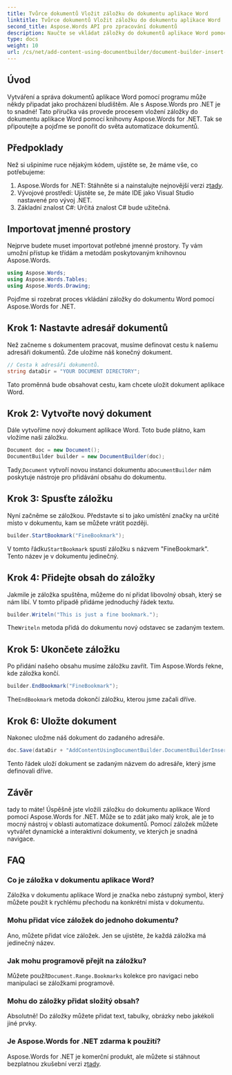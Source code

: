 ```yaml
---
title: Tvůrce dokumentů Vložit záložku do dokumentu aplikace Word
linktitle: Tvůrce dokumentů Vložit záložku do dokumentu aplikace Word
second_title: Aspose.Words API pro zpracování dokumentů
description: Naučte se vkládat záložky do dokumentů aplikace Word pomocí Aspose.Words for .NET pomocí tohoto podrobného průvodce krok za krokem. Ideální pro automatizaci dokumentů.
type: docs
weight: 10
url: /cs/net/add-content-using-documentbuilder/document-builder-insert-bookmark/
---
```

## Úvod

Vytváření a správa dokumentů aplikace Word pomocí programu může někdy připadat jako procházení bludištěm. Ale s Aspose.Words pro .NET je to snadné! Tato příručka vás provede procesem vložení záložky do dokumentu aplikace Word pomocí knihovny Aspose.Words for .NET. Tak se připoutejte a pojďme se ponořit do světa automatizace dokumentů.

## Předpoklady

Než si ušpiníme ruce nějakým kódem, ujistěte se, že máme vše, co potřebujeme:

1.  Aspose.Words for .NET: Stáhněte si a nainstalujte nejnovější verzi z[tady](https://releases.aspose.com/words/net/).
2. Vývojové prostředí: Ujistěte se, že máte IDE jako Visual Studio nastavené pro vývoj .NET.
3. Základní znalost C#: Určitá znalost C# bude užitečná.

## Importovat jmenné prostory

Nejprve budete muset importovat potřebné jmenné prostory. Ty vám umožní přístup ke třídám a metodám poskytovaným knihovnou Aspose.Words.

```csharp
using Aspose.Words;
using Aspose.Words.Tables;
using Aspose.Words.Drawing;
```

Pojďme si rozebrat proces vkládání záložky do dokumentu Word pomocí Aspose.Words for .NET.

## Krok 1: Nastavte adresář dokumentů

Než začneme s dokumentem pracovat, musíme definovat cestu k našemu adresáři dokumentů. Zde uložíme náš konečný dokument.

```csharp
// Cesta k adresáři dokumentů.
string dataDir = "YOUR DOCUMENT DIRECTORY";
```

Tato proměnná bude obsahovat cestu, kam chcete uložit dokument aplikace Word.

## Krok 2: Vytvořte nový dokument

Dále vytvoříme nový dokument aplikace Word. Toto bude plátno, kam vložíme naši záložku.

```csharp
Document doc = new Document();
DocumentBuilder builder = new DocumentBuilder(doc);
```

 Tady,`Document` vytvoří novou instanci dokumentu a`DocumentBuilder` nám poskytuje nástroje pro přidávání obsahu do dokumentu.

## Krok 3: Spusťte záložku

Nyní začněme se záložkou. Představte si to jako umístění značky na určité místo v dokumentu, kam se můžete vrátit později.

```csharp
builder.StartBookmark("FineBookmark");
```

 V tomto řádku`StartBookmark` spustí záložku s názvem "FineBookmark". Tento název je v dokumentu jedinečný.

## Krok 4: Přidejte obsah do záložky

Jakmile je záložka spuštěna, můžeme do ní přidat libovolný obsah, který se nám líbí. V tomto případě přidáme jednoduchý řádek textu.

```csharp
builder.Writeln("This is just a fine bookmark.");
```

 The`Writeln` metoda přidá do dokumentu nový odstavec se zadaným textem.

## Krok 5: Ukončete záložku

Po přidání našeho obsahu musíme záložku zavřít. Tím Aspose.Words řekne, kde záložka končí.

```csharp
builder.EndBookmark("FineBookmark");
```

 The`EndBookmark` metoda dokončí záložku, kterou jsme začali dříve.

## Krok 6: Uložte dokument

Nakonec uložme náš dokument do zadaného adresáře.

```csharp
doc.Save(dataDir + "AddContentUsingDocumentBuilder.DocumentBuilderInsertBookmark.docx");
```

Tento řádek uloží dokument se zadaným názvem do adresáře, který jsme definovali dříve.

## Závěr

tady to máte! Úspěšně jste vložili záložku do dokumentu aplikace Word pomocí Aspose.Words for .NET. Může se to zdát jako malý krok, ale je to mocný nástroj v oblasti automatizace dokumentů. Pomocí záložek můžete vytvářet dynamické a interaktivní dokumenty, ve kterých je snadná navigace.

## FAQ

### Co je záložka v dokumentu aplikace Word?
Záložka v dokumentu aplikace Word je značka nebo zástupný symbol, který můžete použít k rychlému přechodu na konkrétní místa v dokumentu.

### Mohu přidat více záložek do jednoho dokumentu?
Ano, můžete přidat více záložek. Jen se ujistěte, že každá záložka má jedinečný název.

### Jak mohu programově přejít na záložku?
 Můžete použít`Document.Range.Bookmarks` kolekce pro navigaci nebo manipulaci se záložkami programově.

### Mohu do záložky přidat složitý obsah?
Absolutně! Do záložky můžete přidat text, tabulky, obrázky nebo jakékoli jiné prvky.

### Je Aspose.Words for .NET zdarma k použití?
Aspose.Words for .NET je komerční produkt, ale můžete si stáhnout bezplatnou zkušební verzi z[tady](https://releases.aspose.com/).
